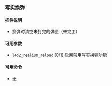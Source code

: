 ### 写实换弹

#### 插件说明
* 换弹时清空未打完的弹匣（未完工）

#### 可用参数
* ```l4d2_realism_reload``` [0/1] 启用禁用写实换弹功能

#### 可用命令
* 无